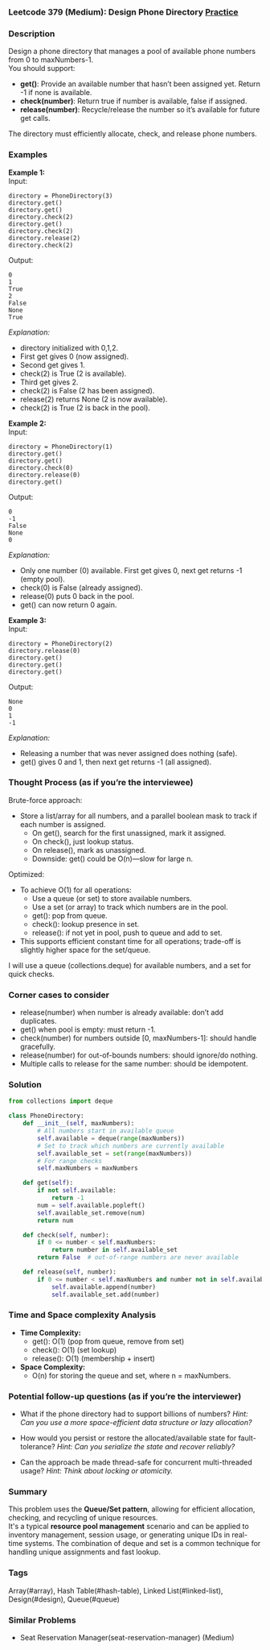 ### Leetcode 379 (Medium): Design Phone Directory [Practice](https://leetcode.com/problems/design-phone-directory)

### Description  
Design a phone directory that manages a pool of available phone numbers from 0 to maxNumbers-1.  
You should support:
- **get()**: Provide an available number that hasn’t been assigned yet. Return -1 if none is available.
- **check(number)**: Return true if number is available, false if assigned.
- **release(number)**: Recycle/release the number so it’s available for future get calls.

The directory must efficiently allocate, check, and release phone numbers.

### Examples  

**Example 1:**  
Input:  
```
directory = PhoneDirectory(3)
directory.get()
directory.get()
directory.check(2)
directory.get()
directory.check(2)
directory.release(2)
directory.check(2)
```
Output:  
```
0
1
True
2
False
None
True
```
*Explanation:*
- directory initialized with 0,1,2.
- First get gives 0 (now assigned).
- Second get gives 1.
- check(2) is True (2 is available).
- Third get gives 2.
- check(2) is False (2 has been assigned).
- release(2) returns None (2 is now available).
- check(2) is True (2 is back in the pool).

**Example 2:**  
Input:  
```
directory = PhoneDirectory(1)
directory.get()
directory.get()
directory.check(0)
directory.release(0)
directory.get()
```
Output:  
```
0
-1
False
None
0
```
*Explanation:*
- Only one number (0) available. First get gives 0, next get returns -1 (empty pool).
- check(0) is False (already assigned).
- release(0) puts 0 back in the pool.
- get() can now return 0 again.

**Example 3:**  
Input:  
```
directory = PhoneDirectory(2)
directory.release(0)
directory.get()
directory.get()
directory.get()
```
Output:  
```
None
0
1
-1
```
*Explanation:*
- Releasing a number that was never assigned does nothing (safe).
- get() gives 0 and 1, then next get returns -1 (all assigned).

### Thought Process (as if you’re the interviewee)  

Brute-force approach:  
- Store a list/array for all numbers, and a parallel boolean mask to track if each number is assigned.
  - On get(), search for the first unassigned, mark it assigned.
  - On check(), just lookup status.
  - On release(), mark as unassigned.
  - Downside: get() could be O(n)—slow for large n.

Optimized:  
- To achieve O(1) for all operations:
  - Use a queue (or set) to store available numbers.
  - Use a set (or array) to track which numbers are in the pool.
  - get(): pop from queue.
  - check(): lookup presence in set.
  - release(): if not yet in pool, push to queue and add to set.
- This supports efficient constant time for all operations; trade-off is slightly higher space for the set/queue.

I will use a queue (collections.deque) for available numbers, and a set for quick checks.

### Corner cases to consider  
- release(number) when number is already available: don’t add duplicates.
- get() when pool is empty: must return -1.
- check(number) for numbers outside [0, maxNumbers-1]: should handle gracefully.
- release(number) for out-of-bounds numbers: should ignore/do nothing.
- Multiple calls to release for the same number: should be idempotent.

### Solution

```python
from collections import deque

class PhoneDirectory:
    def __init__(self, maxNumbers):
        # All numbers start in available queue
        self.available = deque(range(maxNumbers))
        # Set to track which numbers are currently available
        self.available_set = set(range(maxNumbers))
        # For range checks
        self.maxNumbers = maxNumbers

    def get(self):
        if not self.available:
            return -1
        num = self.available.popleft()
        self.available_set.remove(num)
        return num

    def check(self, number):
        if 0 <= number < self.maxNumbers:
            return number in self.available_set
        return False  # out-of-range numbers are never available

    def release(self, number):
        if 0 <= number < self.maxNumbers and number not in self.available_set:
            self.available.append(number)
            self.available_set.add(number)
```

### Time and Space complexity Analysis  

- **Time Complexity:**  
  - get(): O(1) (pop from queue, remove from set)
  - check(): O(1) (set lookup)
  - release(): O(1) (membership + insert)
- **Space Complexity:**  
  - O(n) for storing the queue and set, where n = maxNumbers.

### Potential follow-up questions (as if you’re the interviewer)  

- What if the phone directory had to support billions of numbers?
  *Hint: Can you use a more space-efficient data structure or lazy allocation?*

- How would you persist or restore the allocated/available state for fault-tolerance?
  *Hint: Can you serialize the state and recover reliably?*

- Can the approach be made thread-safe for concurrent multi-threaded usage?
  *Hint: Think about locking or atomicity.*

### Summary  
This problem uses the **Queue/Set pattern**, allowing for efficient allocation, checking, and recycling of unique resources.  
It's a typical **resource pool management** scenario and can be applied to inventory management, session usage, or generating unique IDs in real-time systems. The combination of deque and set is a common technique for handling unique assignments and fast lookup.

### Tags
Array(#array), Hash Table(#hash-table), Linked List(#linked-list), Design(#design), Queue(#queue)

### Similar Problems
- Seat Reservation Manager(seat-reservation-manager) (Medium)